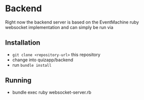 # Backend

Right now the backend server is based on the EventMachine ruby websocket implementation and can simply be run via

## Installation

* `git clone <repository-url>` this repository
* change into quizapp/backend
* run `bundle install`

## Running

* bundle exec ruby websocket-server.rb
